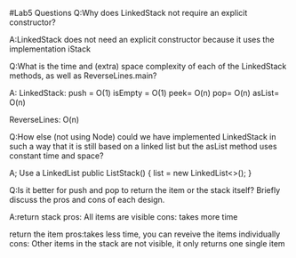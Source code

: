 #Lab5 Questions
Q:Why does LinkedStack not require an explicit constructor?

A:LinkedStack does not need an explicit constructor because it uses the implementation iStack

Q:What is the time and (extra) space complexity of each of the LinkedStack methods, as well as ReverseLines.main?

A:
LinkedStack:
    push = O(1)
    isEmpty = O(1)
    peek= O(n)
    pop= O(n)
    asList= O(n)

ReverseLines: O(n)
    

Q:How else (not using Node) could we have implemented LinkedStack in such a way that it is still based on a linked list but the asList method uses constant time and space?

A; Use a LinkedList 
    public ListStack() { 
        list = new LinkedList<>(); 
    }

Q:Is it better for push and pop to return the item or the stack itself? Briefly discuss the pros and cons of each design.

A:return stack
    pros: All items are visible
    cons: takes more time
  
  return the item
    pros:takes less time, you can reveive the items individually
    cons: Other items in the stack are not visible, it only returns one single item